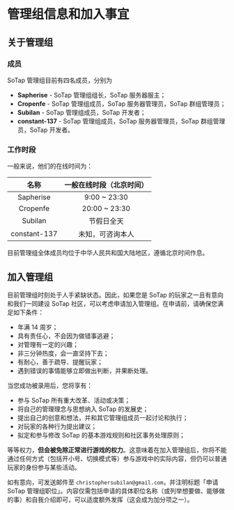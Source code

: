 # 管理组信息和加入事宜

## 关于管理组

### 成员

SoTap 管理组目前有四名成员，分别为

- **Sapherise** - SoTap 管理组组长，SoTap 服务器服主；
- **Cropenfe** - SoTap 管理组成员，SoTap 服务器管理员，SoTap 群组管理员；
- **Subilan** - SoTap 管理组成员，SoTap 开发者；
- **constant-137** - SoTap 管理组成员，SoTap 服务器管理员，SoTap 群组管理员，SoTap 开发者。

### 工作时段

一般来说，他们的在线时间为：

|     名称     | 一般在线时段（北京时间） |
| :----------: | :----------------------: |
|  Sapherise   |       9:00 ~ 23:30       |
|   Cropenfe   |      20:00 ~ 23:30       |
|   Subilan    |        节假日全天        |
| constant-137 |     未知，可咨询本人     |

目前管理组全体成员均位于中华人民共和国大陆地区，遵循北京时间作息。

## 加入管理组

目前管理组时刻处于人手紧缺状态。因此，如果您是 SoTap 的玩家之一且有意向和我们一同建设 SoTap 社区，可以考虑申请加入管理组。在申请前，请确保您满足如下条件：

- 年满 14 周岁；
- 具有责任心，不会因为做错事逃避；
- 对管理有一定的兴趣；
- 非三分钟热度，会一直坚持下去；
- 有耐心，善于疏导、提醒玩家；
- 遇到错误的事情能够立即做出判断，并果断处理。

当您成功被录用后，您将享有：

- 参与 SoTap 所有重大改革、活动或决策；
- 将自己的管理理念与思想纳入 SoTap 的发展史；
- 提出自己的创意和想法，并和其它管理组成员一起讨论和执行；
- 对玩家的各种行为提出建议；
- 拟定和参与修改 SoTap 的基本游戏规则和社区事务处理原则；

等等权力，**但会被免除正常进行游戏的权力**。这意味着在加入管理组后，你将不能通过任何方式（包括开小号、切换模式等）参与游戏中的实际内容，但仍可以普通玩家的身份参与某些活动。

如有意向，可发送邮件至 `christophersubilan@gmail.com`，并注明标题「申请 SoTap 管理组职位」。内容仅需包括申请的具体职位名称（或列举想要做、能够做的事）和自我介绍即可，可以适度额外发挥（这会成为加分项之一）。